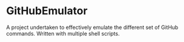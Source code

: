 # GitHubEmulator
A project undertaken to effectively emulate the different set of GitHub commands. 
Written with multiple shell scripts.
